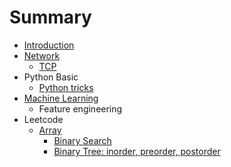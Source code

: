 # Summary

* [Introduction](README.md)
* [Network](neetwork.md)
  * [TCP](neetwork/tcp.md)
* Python Basic
  * [Python tricks](python-tricks.md)
* [Machine Learning](machine-learning.md)
  * Feature engineering
* Leetcode
  * [Array](array.md)
    * [Binary Search](array/binary-search.md)
    * [Binary Tree: inorder, preorder, postorder](array/binary-tree-inorder-preorder-postorder.md)

